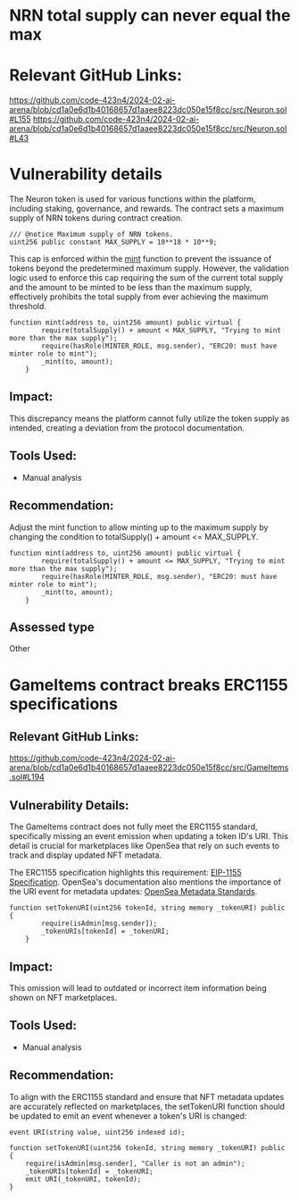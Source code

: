 # NRN total supply can never equal the max

# Relevant GitHub Links:

https://github.com/code-423n4/2024-02-ai-arena/blob/cd1a0e6d1b40168657d1aaee8223dc050e15f8cc/src/Neuron.sol#L155
https://github.com/code-423n4/2024-02-ai-arena/blob/cd1a0e6d1b40168657d1aaee8223dc050e15f8cc/src/Neuron.sol#L43


# Vulnerability details

The Neuron token is used for various functions within the platform, including staking, governance, and rewards. The contract sets a maximum supply of NRN tokens during contract creation.

```solidity
/// @notice Maximum supply of NRN tokens.
uint256 public constant MAX_SUPPLY = 10**18 * 10**9;
```

This cap is enforced within the [mint](https://github.com/code-423n4/2024-02-ai-arena/blob/cd1a0e6d1b40168657d1aaee8223dc050e15f8cc/src/Neuron.sol#L155)  function to prevent the issuance of tokens beyond the predetermined maximum supply. However, the validation logic used to enforce this cap requiring the sum of the current total supply and the amount to be minted to be less than the maximum supply, effectively prohibits the total supply from ever achieving the maximum threshold.

```solidity
function mint(address to, uint256 amount) public virtual {
        require(totalSupply() + amount < MAX_SUPPLY, "Trying to mint more than the max supply");
        require(hasRole(MINTER_ROLE, msg.sender), "ERC20: must have minter role to mint");
        _mint(to, amount);
    }
```

## **Impact:**

This discrepancy means the platform cannot fully utilize the token supply as intended, creating a deviation from the protocol documentation.

## **Tools Used:**

- Manual analysis

## **Recommendation:**

Adjust the mint function to allow minting up to the maximum supply by changing the condition to totalSupply() + amount <= MAX_SUPPLY.

```solidity
function mint(address to, uint256 amount) public virtual {
        require(totalSupply() + amount <= MAX_SUPPLY, "Trying to mint more than the max supply");
        require(hasRole(MINTER_ROLE, msg.sender), "ERC20: must have minter role to mint");
        _mint(to, amount);
    }
```


## Assessed type

Other

# GameItems contract  breaks ERC1155 specifications

## **Relevant GitHub Links:**

https://github.com/code-423n4/2024-02-ai-arena/blob/cd1a0e6d1b40168657d1aaee8223dc050e15f8cc/src/GameItems.sol#L194

## **Vulnerability Details:**

The GameItems contract does not fully meet the ERC1155 standard, specifically missing an event emission when updating a token ID's URI. This detail is crucial for marketplaces like OpenSea that rely on such events to track and display updated NFT metadata.

The ERC1155 specification highlights this requirement: [EIP-1155 Specification](https://eips.ethereum.org/EIPS/eip-1155#specification:~:text=%40dev%20MUST%20emit%20when%20the%20URI%20is%20updated%20for%20a%20token%20ID). OpenSea's documentation also mentions the importance of the URI event for metadata updates: [OpenSea Metadata Standards](https://docs.opensea.io/docs/metadata-standards#:~:text=For%20ERC1155%2C%20metadata%20updates%20are%20supported%20via%20the%20specification%20for%20the%20event%20URI%3A).

```solidity
function setTokenURI(uint256 tokenId, string memory _tokenURI) public {
        require(isAdmin[msg.sender]);
        _tokenURIs[tokenId] = _tokenURI;
    }
```

## **Impact:**

This omission will lead to outdated or incorrect item information being shown on NFT marketplaces.

## **Tools Used:**

- Manual analysis

## **Recommendation:**

To align with the ERC1155 standard and ensure that NFT metadata updates are accurately reflected on marketplaces, the setTokenURI function should be updated to emit an event whenever a token's URI is changed:

```solidity
event URI(string value, uint256 indexed id);

function setTokenURI(uint256 tokenId, string memory _tokenURI) public {
    require(isAdmin[msg.sender], "Caller is not an admin");
    _tokenURIs[tokenId] = _tokenURI;
    emit URI(_tokenURI, tokenId);
}
```